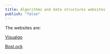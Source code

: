 ```yaml
---
title: Algorithms and data structures websites
publish: "false"
---
```

The websites are:

[Visualgo](https://visualgo.net/en)

[Bost.ock](https://bost.ocks.org/mike/)
